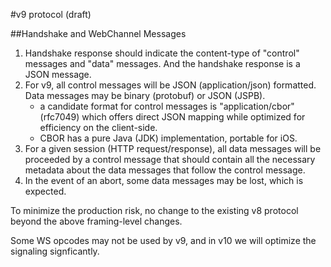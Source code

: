 #v9 protocol (draft)

##Handshake and WebChannel Messages
1. Handshake response should indicate the content-type of "control" messages and "data" messages. And the handshake response is a JSON message.
2. For v9, all control messages will be JSON (application/json) formatted.
   Data messages may be binary (protobuf) or JSON (JSPB).
   * a candidate format for control messages is "application/cbor" (rfc7049)
      which offers direct JSON mapping while optimized for efficiency on the client-side.
   * CBOR has a pure Java (JDK) implementation, portable for iOS.
3. For a given session (HTTP request/response), all data messages will be
   proceeded by a control message that should contain all the necessary metadata
   about the data messages that follow the control message.
4. In the event of an abort, some data messages may be lost, which is expected.

To minimize the production risk, no change to the existing v8 protocol beyond the above framing-level changes.

Some WS opcodes may not be used by v9, and in v10 we will optimize the signaling signficantly.
